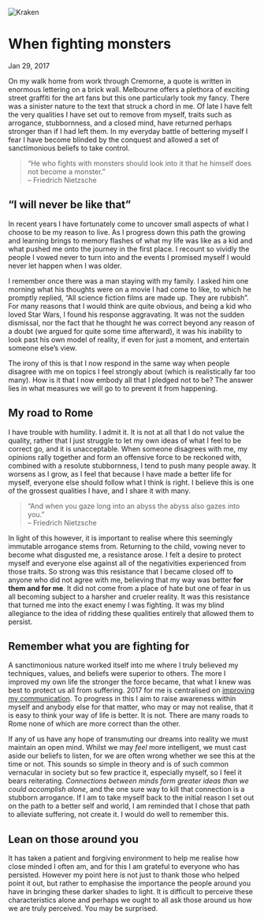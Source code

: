 <!--
title: When fighting monsters
date: Jan 29, 2017
watermarkImg: /images/content/article-5/watermark.svg
watermarkAlt: Kraken
-->
![Kraken][image-1]
# When fighting monsters
<time> Jan 29, 2017 </time>

On my walk home from work through Cremorne, a quote is written in enormous lettering on a brick wall. Melbourne offers a plethora of exciting street graffiti for the art fans but this one particularly took my fancy. There was a sinister nature to the text that struck a chord in me. Of late I have felt the very qualities I have set out to remove from myself, traits such as arrogance, stubbornness, and a closed mind, have returned perhaps stronger than if I had left them. In my everyday battle of bettering myself I fear I have become blinded by the conquest and allowed a set of sanctimonious beliefs to take control.

> “He who fights with monsters should look into it that he himself does not become a monster.” <br>
> – Friedrich Nietzsche

## “I will never be like that”
In recent years I have fortunately come to uncover small aspects of what I choose to be my reason to live. As I progress down this path the growing and learning brings to memory flashes of what my life was like as a kid and what pushed me onto the journey in the first place. I recount so vividly the people I vowed never to turn into and the events I promised myself I would never let happen when I was older.

I remember once there was a man staying with my family. I asked him one morning what his thoughts were on a movie I had come to like, to which he promptly replied, “All science fiction films are made up. They are rubbish”. For many reasons that I would think are quite obvious, and being a kid who loved Star Wars, I found his response aggravating. It was not the sudden dismissal, nor the fact that he thought he was correct beyond any reason of a doubt (we argued for quite some time afterward), it was his inability to look past his own model of reality, if even for just a moment, and entertain someone else’s view. 

The irony of this is that I now respond in the same way when people disagree with me on topics I feel strongly about (which is realistically far too many). How is it that I now embody all that I pledged not to be? The answer lies in what measures we will go to to prevent it from happening.

## My road to Rome
I have trouble with humility. I admit it. It is not at all that I do not value the quality, rather that I just struggle to let my own ideas of what I feel to be correct go, and it is unacceptable. When someone disagrees with me, my opinions rally together and form an offensive force to be reckoned with, combined with a resolute stubbornness, I tend to push many people away. It worsens as I grow, as I feel that because I have made a better life for myself, everyone else should follow what I think is right. I believe this is one of the grossest qualities I have, and I share it with many.

> “And when you gaze long into an abyss the abyss also gazes into you.” <br>
> – Friedrich Nietzsche

In light of this however, it is important to realise where this seemingly immutable arrogance stems from. Returning to the child, vowing never to become what disgusted me, a resistance arose. I felt a desire to protect myself and everyone else against all of the negativities experienced from those traits. So strong was this resistance that I became closed off to anyone who did not agree with me, believing that my way was better **for them and for me**. It did not come from a place of hate but one of fear in us all becoming subject to a harsher and crueler reality. It was this resistance that turned me into the exact enemy I was fighting. It was my blind allegiance to the idea of ridding these qualities entirely that allowed them to persist.

## Remember what you are fighting for
A sanctimonious nature worked itself into me where I truly believed my techniques, values, and beliefs were superior to others. The more I improved my own life the stronger the force became, that what I knew was best to protect us all from suffering. 2017 for me is centralised on [improving my communication][1]. To progress in this I aim to raise awareness within myself and anybody else for that matter, who may or may not realise, that it is easy to think your way of life is better. It is not. There are many roads to Rome none of which are more correct than the other. 

If any of us have any hope of transmuting our dreams into reality we must maintain an open mind. Whilst we may *feel* more intelligent, we must cast aside our beliefs to listen, for we are often wrong whether we see this at the time or not. This sounds so simple in theory and is of such common vernacular in society but so few practice it, especially myself, so I feel it bears reiterating. *Connections between minds form greater ideas than we could accomplish alone*, and the one sure way to kill that connection is a stubborn arrogance. If I am to take myself back to the initial reason I set out on the path to a better self and world, I am reminded that I chose that path to alleviate suffering, not create it. I would do well to remember this.

## Lean on those around you
It has taken a patient and forgiving environment to help me realise how close minded I often am, and for this I am grateful to everyone who has persisted. However my point here is not just to thank those who helped point it out, but rather to emphasise the importance the people around you have in bringing these darker shades to light. It is difficult to perceive these characteristics alone and perhaps we ought to all ask those around us how we are truly perceived. You may be surprised.

[1]:	/articles/enter-2017-and-my-social-experiment

[image-1]:	/images/content/article-5/header.svg "Kraken"